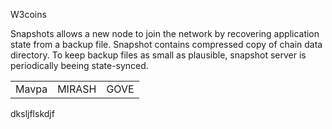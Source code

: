 W3coins

Snapshots allows a new node to join the network by recovering application state from a backup file. Snapshot contains compressed copy of chain data directory. To keep backup files as small as plausible, snapshot server is periodically beeing state-synced.

<table>

  <tr>

   <td>Mavpa</td>
   <td>MIRASH</td>
   <td>GOVE</td>

  </tr>

</table>

dksljflskdjf

